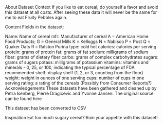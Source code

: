 About Dataset
Context
If you like to eat cereal, do yourself a favor and avoid this dataset at all costs. After seeing these data it will never be the same for me to eat Fruity Pebbles again.

Content
Fields in the dataset:

Name: Name of cereal
mfr: Manufacturer of cereal
A = American Home Food Products;
G = General Mills
K = Kelloggs
N = Nabisco
P = Post
Q = Quaker Oats
R = Ralston Purina
type:
cold
hot
calories: calories per serving
protein: grams of protein
fat: grams of fat
sodium: milligrams of sodium
fiber: grams of dietary fiber
carbo: grams of complex carbohydrates
sugars: grams of sugars
potass: milligrams of potassium
vitamins: vitamins and minerals - 0, 25, or 100, indicating the typical percentage of FDA recommended
shelf: display shelf (1, 2, or 3, counting from the floor)
weight: weight in ounces of one serving
cups: number of cups in one serving
rating: a rating of the cereals (Possibly from Consumer Reports?)
Acknowledgements
These datasets have been gathered and cleaned up by Petra Isenberg, Pierre Dragicevic and Yvonne Jansen. The original source can be found here

This dataset has been converted to CSV

Inspiration
Eat too much sugary cereal? Ruin your appetite with this dataset!
